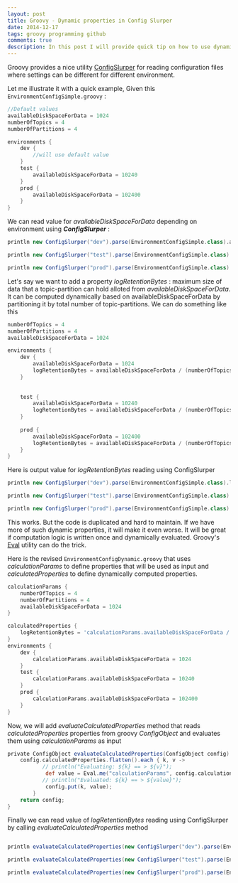 ```yaml
---
layout: post
title: Groovy - Dynamic properties in Config Slurper
date: 2014-12-17
tags: groovy programming github
comments: true
description: In this post I will provide quick tip on how to use dynamic properties in groovy config slurper.
---
```


Groovy provides a nice utility [ConfigSlurper](http://groovy.codehaus.org/ConfigSlurper) for reading configuration files 
where settings can be different for different environment.

Let me illustrate it with a quick example, Given this `EnvironmentConfigSimple.groovy` :

```groovy
//Default values
availableDiskSpaceForData = 1024
numberOfTopics = 4
numberOfPartitions = 4

environments {
    dev {
        //will use default value
    }
    test {
        availableDiskSpaceForData = 10240
    }
    prod {
        availableDiskSpaceForData = 102400
    }
}
```

We can read value for *availableDiskSpaceForData* depending on environment using ***ConfigSlurper*** :

```groovy
println new ConfigSlurper("dev").parse(EnvironmentConfigSimple.class).availableDiskSpaceForData; //Outputs: 1024

println new ConfigSlurper("test").parse(EnvironmentConfigSimple.class).availableDiskSpaceForData; //Outputs: 10240

println new ConfigSlurper("prod").parse(EnvironmentConfigSimple.class).availableDiskSpaceForData; //Outputs: 102400

```

Let's say we want to add a property *logRetentionBytes* : maximum size of data that a topic-partition can hold alloted
from *availableDiskSpaceForData*. It can be computed dynamically based on availableDiskSpaceForData by partitioning it by
total number of topic-partitions. We can do something like this

```groovy
numberOfTopics = 4
numberOfPartitions = 4
availableDiskSpaceForData = 1024

environments {
    dev {
        availableDiskSpaceForData = 1024
        logRetentionBytes = availableDiskSpaceForData / (numberOfTopics * numberOfPartitions)
    }
    
    
    test {
        availableDiskSpaceForData = 10240
        logRetentionBytes = availableDiskSpaceForData / (numberOfTopics * numberOfPartitions)
    }
    
    prod {
        availableDiskSpaceForData = 102400
        logRetentionBytes = availableDiskSpaceForData / (numberOfTopics * numberOfPartitions)
    }
}
```

Here is output value for *logRetentionBytes* reading using ConfigSlurper

```groovy
println new ConfigSlurper("dev").parse(EnvironmentConfigSimple.class).logRetentionBytes; //Outputs: 64 

println new ConfigSlurper("test").parse(EnvironmentConfigSimple.class).logRetentionBytes; //Outputs: 640

println new ConfigSlurper("prod").parse(EnvironmentConfigSimple.class).logRetentionBytes; //Outputs: 6400

```
 
This works. But the code is duplicated and hard to maintain. If we have more of such dynamic properties, it will make it even worse.
It will be great if computation logic is written once and dynamically evaluated. Groovy's [Eval](http://www.intelligrape.com/blog/evaluating-expressions-with-groovy-util-eval/)
utility can do the trick.

Here is the revised `EnvironmentConfigDynamic.groovy` that uses *calculationParams* to define properties that will be used as input
and *calculatedProperties* to define dynamically computed properties.

```groovy
calculationParams {
    numberOfTopics = 4
    numberOfPartitions = 4
    availableDiskSpaceForData = 1024
}

calculatedProperties {
    logRetentionBytes = 'calculationParams.availableDiskSpaceForData / (calculationParams.numberOfTopics * calculationParams.numberOfPartitions)'
}
environments {
    dev {
        calculationParams.availableDiskSpaceForData = 1024
    }
    test {
        calculationParams.availableDiskSpaceForData = 10240
    }
    prod {
        calculationParams.availableDiskSpaceForData = 102400
    }
}
```

Now, we will add *evaluateCalculatedProperties* method that reads *calculatedProperties* properties from groovy *ConfigObject*
and evaluates them using *calculationParams* as input

```groovy
private ConfigObject evaluateCalculatedProperties(ConfigObject config) {
    config.calculatedProperties.flatten().each { k, v ->
           // println("Evaluating: ${k} == > ${v}");
            def value = Eval.me("calculationParams", config.calculationParams, v.toString());
           // println("Evaluated: ${k} == > ${value}");
            config.put(k, value);
        }
    return config;
}
```

Finally we can read value of *logRetentionBytes* reading using ConfigSlurper by calling *evaluateCalculatedProperties* method

```groovy

println evaluateCalculatedProperties(new ConfigSlurper("dev").parse(EnvironmentConfigDynamic.class)).logRetentionBytes; //Outputs: 64

println evaluateCalculatedProperties(new ConfigSlurper("test").parse(EnvironmentConfigDynamic.class)).logRetentionBytes; //Outputs: 640

println evaluateCalculatedProperties(new ConfigSlurper("prod").parse(EnvironmentConfigDynamic.class)).logRetentionBytes; //Outputs: 6400

```

